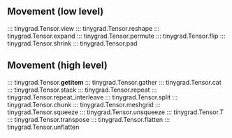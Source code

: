 ## Movement (low level)

::: tinygrad.Tensor.view
::: tinygrad.Tensor.reshape
::: tinygrad.Tensor.expand
::: tinygrad.Tensor.permute
::: tinygrad.Tensor.flip
::: tinygrad.Tensor.shrink
::: tinygrad.Tensor.pad

## Movement (high level)

::: tinygrad.Tensor.__getitem__
::: tinygrad.Tensor.gather
::: tinygrad.Tensor.cat
::: tinygrad.Tensor.stack
::: tinygrad.Tensor.repeat
::: tinygrad.Tensor.repeat_interleave
::: tinygrad.Tensor.split
::: tinygrad.Tensor.chunk
::: tinygrad.Tensor.meshgrid
::: tinygrad.Tensor.squeeze
::: tinygrad.Tensor.unsqueeze
::: tinygrad.Tensor.T
::: tinygrad.Tensor.transpose
::: tinygrad.Tensor.flatten
::: tinygrad.Tensor.unflatten
